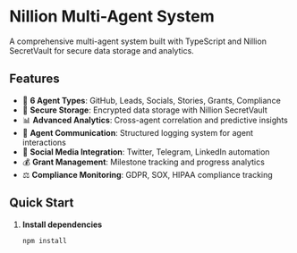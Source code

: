 # Nillion Multi-Agent System

A comprehensive multi-agent system built with TypeScript and Nillion SecretVault for secure data storage and analytics.

## Features

- 🤖 **6 Agent Types**: GitHub, Leads, Socials, Stories, Grants, Compliance
- 🔐 **Secure Storage**: Encrypted data storage with Nillion SecretVault
- 📊 **Advanced Analytics**: Cross-agent correlation and predictive insights
- 🔗 **Agent Communication**: Structured logging system for agent interactions
- 📱 **Social Media Integration**: Twitter, Telegram, LinkedIn automation
- 💰 **Grant Management**: Milestone tracking and progress analytics
- ⚖️ **Compliance Monitoring**: GDPR, SOX, HIPAA compliance tracking

## Quick Start

1. **Install dependencies**
   ```bash
   npm install
   ```
